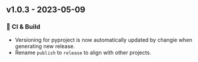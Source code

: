## v1.0.3 - 2023-05-09

### 🤖 CI & Build

- Versioning for pyproject is now automatically updated by changie when generating new release.
- Rename `publish` to `release` to align with other projects.
